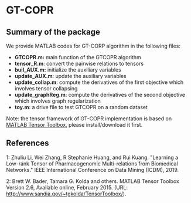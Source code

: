 # GT-COPR

## Summary of the package
We provide MATLAB codes for GT-CORP algorithm in the following files:

- **GTCOPR.m:** main function of the GTCOPR algorithm
- **tensor_R.m**: convert the pairwise relations to tensors
- **buil_AUX.m:** initialize the auxiliary variables
- **update_AUX.m**: update the auxiliary variables
- **update_collap.m**: compute the derivatives of the first objective which involves tensor collapsing
- **update_graphReg.m**: compute the derivatives of the second objective which involves graph regularization
- **toy.m**: a drive file to test GTCOPR on a random dataset

Note: the tensor framework of GT-COPR implementation is based on [MATLAB Tensor Toolbox](http://www.sandia.gov/~tgkolda/TensorToolbox/), please install/download it first.


## References
1: Zhuliu Li, Wei Zhang, R Stephanie Huang, and Rui Kuang. "Learning a Low-rank Tensor of Pharmacogenomic Multi-relations from Biomedical Networks." IEEE International Conference on Data Mining (ICDM), 2019. 

2: Brett W. Bader, Tamara G. Kolda and others. MATLAB Tensor Toolbox Version 2.6, Available online, February 2015. (URL: http://www.sandia.gov/~tgkolda/TensorToolbox/).
